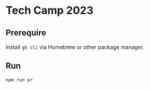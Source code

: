 # Tech Camp 2023

## Prerequire

Install `gh cli` via Homebrew or other package manager.

## Run

```
npm run pr
```
